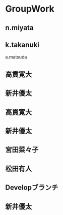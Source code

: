 # GroupWork

## n.miyata
## k.takanuki
a.matsuda
## 高貫寛大
## 新井優太
## 高貫寛大
## 新井優太
## 宮田菜々子
## 松田有人
## Developブランチ
## 新井優太
